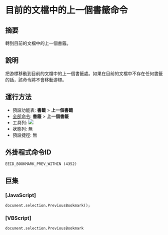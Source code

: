 # 目前的文檔中的上一個書籤命令

## 摘要

轉到目前的文檔中的上一個書籤。

## 說明

把游標移動到目前的文檔中的上一個書籤處。如果在目前的文檔中不存在任何書籤的話，該命令將不會移動游標。

## 運行方法

- 預設功能表: **書籤** \> **上一個書籤**
- [全部命令](../tools/all_commands): **書籤** \> **上一個書籤**
- 工具列: ![](../../images/bookmarkprevwithin..png)
- 狀態列: 無
- 預設捷徑: 無

## 外掛程式命令ID

```
EEID_BOOKMARK_PREV_WITHIN (4352)
```

## 巨集

### \[JavaScript\]

```
document.selection.PreviousBookmark();
```

### \[VBScript\]

```
document.selection.PreviousBookmark
```
